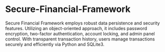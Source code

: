 # Secure-Financial-Framework
Secure Financial Framework employs robust data persistence and security features. Utilizing an object-oriented approach, it includes password encryption, two-factor authentication, account locking, and admin panel control. With transparent transaction history, users manage transactions securely and efficiently via Python and SQLite3.
